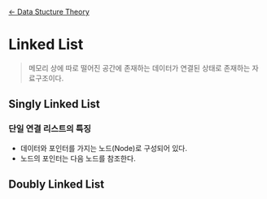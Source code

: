 [← Data Stucture Theory](../README.md)

# Linked List

> 메모리 상에 따로 떨어진 공간에 존재하는 데이터가 연결된 상태로 존재하는 자료구조이다.

## Singly Linked List

### 단일 연결 리스트의 특징

- 데이터와 포인터를 가지는 노드(Node)로 구성되어 있다.
- 노드의 포인터는 다음 노드를 참조한다.

## Doubly Linked List
